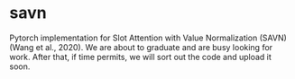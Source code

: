# savn
Pytorch implementation for Slot Attention with Value Normalization (SAVN)(Wang et al., 2020). 
We are about to graduate and are busy looking for work.
After that, if time permits, we will sort out the code and upload it soon.
